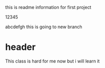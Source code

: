  this is readme information for first project

12345

abcdefgh this is going to new branch

# header

This class is hard for me now but i will learn it 
